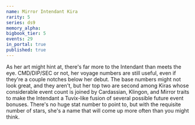 ```yaml
---
name: Mirror Intendant Kira
rarity: 5
series: ds9
memory_alpha:
bigbook_tier: 5
events: 29
in_portal: true
published: true
---
```


As her art might hint at, there's far more to the Intendant than meets the eye. CMD/DIP/SEC or not, her voyage numbers are still useful, even if they're a couple notches below her debut. The base numbers might not look great, and they aren't, but her top two are second among Kiras whose considerable event count is joined by Cardassian, Klingon, and Mirror traits to make the Intendant a Tuvix-like fusion of several possible future event bonuses. There's no huge stat number to point to, but with the requisite number of stars, she's a name that will come up more often than you might think.

